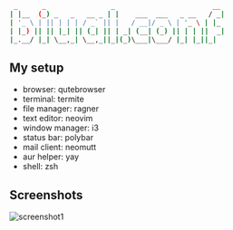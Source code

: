 ```bash
 _      _                _                        __
| |__  (_) _   _   __ _ | |    ___  ___   _ __   / _|
| '_ \ | || | | | / _` || |   / __|/ _ \ | '_ \ | |_
| |_) || || |_| || (_| || | _| (__| (_) || | | ||  _|
|_.__/ |_| \__,_| \__,_||_|(_)\___|\___/ |_| |_||_|
```

## My setup
* browser: qutebrowser
* terminal: termite
* file manager: ragner
* text editor: neovim
* window manager: i3
* status bar: polybar
* mail client: neomutt
* aur helper: yay
* shell: zsh

## Screenshots
![screenshot1](https://i.imgur.com/9P8gYws.png)
